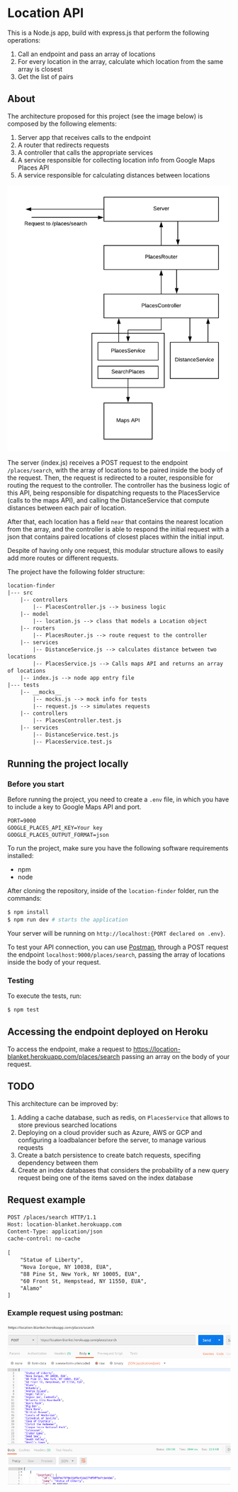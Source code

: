 # Location API 

This is a Node.js app, build with express.js that perform the following operations: 

1. Call an endpoint and pass an array of locations
2. For every location in the array, calculate which location from the same array is closest
3. Get the list of pairs

## About 

The architecture proposed for this project (see the image below) is composed by the following elements: 

1. Server app that receives calls to the endpoint 
2. A router that redirects requests
3. A controller that calls the appropriate services 
4. A service responsible for collecting location info from Google Maps Places API
5. A service responsible for calculating distances between locations

![architecture](https://github.com/ksetoue/location-finder/blob/master/architecture-diag.png)

The server (index.js) receives a POST request to the endpoint `/places/search`, with the array of locations to be paired inside the body of the request. Then, the request is redirected to a router, responsible for routing the request to the controller. The controller has the business logic of this API, being responsible for dispatching requests to the PlacesService (calls to the maps API), and calling the DistanceService that compute distances between each pair of location. 

After that, each location has a field `near` that contains the nearest location from the array, and the controller is able to respond the initial request with a json that contains paired locations of closest places within the initial input. 

Despite of having only one request, this modular structure allows to easily add more routes or different requests.  

The project have the following folder structure: 

```
location-finder
|--- src
    |-- controllers
        |-- PlacesController.js --> business logic
    |-- model 
        |-- location.js --> class that models a Location object
    |-- routers
        |-- PlacesRouter.js --> route request to the controller
    |-- services
        |-- DistanceService.js --> calculates distance between two locations
        |-- PlacesService.js --> Calls maps API and returns an array of locations 
    |-- index.js --> node app entry file
|--- tests
    |-- __mocks__ 
        |-- mocks.js --> mock info for tests
        |-- request.js --> simulates requests 
    |-- controllers
        |-- PlacesController.test.js 
    |-- services
        |-- DistanceService.test.js
        |-- PlacesService.test.js

```

## Running the project locally 

### Before you start

Before running the project, you need to create a `.env` file, in which you have to include a key to Google Maps API and port. 
```
PORT=9000
GOOGLE_PLACES_API_KEY=Your key
GOOGLE_PLACES_OUTPUT_FORMAT=json
```

To run the project, make sure you have the following software requirements installed: 

- npm 
- node 

After cloning the repository, inside of the `location-finder` folder, run the commands: 

```sh
$ npm install  
$ npm run dev # starts the application 
```

Your server will be running on `http://localhost:{PORT declared on .env}`. 

To test your API connection, you can use [Postman](), through a POST request the endpoint `localhost:9000/places/search`, passing the array of locations inside the body of your request. 


### Testing 

To execute the tests, run: 
```sh
$ npm test 
```

## Accessing the endpoint deployed on Heroku

To access the endpoint, make a request to https://location-blanket.herokuapp.com/places/search passing an array on the body of your request. 

## TODO 

This architecture can be improved by: 

1. Adding a cache database, such as redis, on `PlacesService` that allows to store previous searched locations 
2. Deploying on a cloud provider such as Azure, AWS or GCP and configuring a loadbalancer before the server, to manage various requests 
3. Create a batch persistence to create batch requests, specifing dependency between them 
4. Create an index databases that considers the probability of a new query request being one of the items saved on the index database 

## Request example 
```
POST /places/search HTTP/1.1
Host: location-blanket.herokuapp.com
Content-Type: application/json
cache-control: no-cache

[ 
    "Statue of Liberty", 
    "Nova Iorque, NY 10038, EUA",
    "88 Pine St, New York, NY 10005, EUA",
    "60 Front St, Hempstead, NY 11550, EUA",
    "Alamo"
]
```

### Example request using postman: 
![postman](https://github.com/ksetoue/location-finder/blob/master/postman.png)
